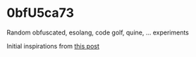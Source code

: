 # 0bfU5ca73
Random obfuscated, esolang, code golf, quine, ... experiments

Initial inspirations from [this post](https://palaiologos.rocks/posts/nonalphanumeric-c/)

